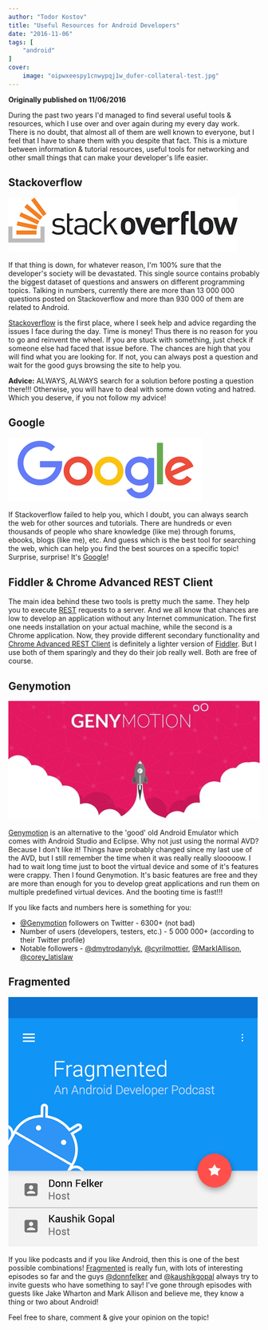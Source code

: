 ```yaml
---
author: "Todor Kostov"
title: "Useful Resources for Android Developers"
date: "2016-11-06"
tags: [
    "android"
]
cover:
    image: "oipwxeespy1cnwypqj1w_dufer-collateral-test.jpg"
---
```



**Originally published on 11/06/2016**

During the past two years I'd managed to find several useful tools & resources, which I use over and over again during my every day work. There is no doubt, that almost all of them are well known to everyone, but I feel that I have to share them with you despite that fact. This is a mixture between information & tutorial resources, useful tools for networking and other small things that can make your developer's life easier.

## Stackoverflow

![](/stackoverflow.png)

If that thing is down, for whatever reason, I'm 100% sure that the developer's society will be devastated. This single source contains probably the biggest dataset of questions and answers on different programming topics. Talking in numbers, currently there are more than 13 000 000 questions posted on Stackoverflow and more than 930 000 of them are related to Android.


[Stackoverflow](https://stackoverflow.com/) is the first place, where I seek help and advice regarding the issues I face during the day. Time is money! Thus there is no reason for you to go and reinvent the wheel. If you are stuck with something, just check if someone else had faced that issue before. The chances are high that you will find what you are looking for. If not, you can always post a question and wait for the good guys browsing the site to help you.


**Advice:** ALWAYS, ALWAYS search for a solution before posting a question there!!! Otherwise, you will have to deal with some down voting and hatred. Which you deserve, if you not follow my advice!

## Google

![](/google.png)

If Stackoverflow failed to help you, which I doubt, you can always search the web for other sources and tutorials. There are hundreds or even thousands of people who share knowledge (like me) through forums, ebooks, blogs (like me), etc. And guess which is the best tool for searching the web, which can help you find the best sources on a specific topic! Surprise, surprise! It's [Google](https://google.com/)!

## Fiddler & Chrome Advanced REST Client

The main idea behind these two tools is pretty much the same. They help you to execute [REST](https://en.wikipedia.org/wiki/Representational_state_transfer) requests to a server. And we all know that chances are low to develop an application without any Internet communication. The first one needs installation on your actual machine, while the second is a Chrome application. Now, they provide different secondary functionality and [Chrome Advanced REST Client](https://chrome.google.com/webstore/detail/advanced-rest-client/hgmloofddffdnphfgcellkdfbfbjeloo?utm_source=chrome-ntp-icon) is definitely a lighter version of [Fiddler](https://www.telerik.com/fiddler). But I use both of them sparingly and they do their job really well. Both are free of course.

## Genymotion

![](/genymotion.jpg)

[Genymotion](https://www.genymotion.com/) is an alternative to the 'good' old Android Emulator which comes with Android Studio and Eclipse. Why not just using the normal AVD? Because I don't like it! Things have probably changed since my last use of the AVD, but I still remember the time when it was really really slooooow. I had to wait long time just to boot the virtual device and some of it's features were crappy. Then I found Genymotion. It's basic features are free and they are more than enough for you to develop great applications and run them on multiple predefined virtual devices. And the booting time is fast!!!


If you like facts and numbers here is something for you:

* [@Genymotion](https://twitter.com/Genymotion) followers on Twitter - 6300+ (not bad)
* Number of users (developers, testers, etc.) - 5 000 000+ (according to their Twitter profile)
* Notable followers - [@dmytrodanylyk](https://twitter.com/dmytrodanylyk), [@cyrilmottier](https://twitter.com/cyrilmottier), [@MarkIAllison](https://twitter.com/MarkIAllison), [@corey_latislaw](https://twitter.com/corey_latislaw) 


## Fragmented

![](/fragmented-logo.png)

If you like podcasts and if you like Android, then this is one of the best possible combinations! [Fragmented](https://fragmentedpodcast.com/) is really fun, with lots of interesting episodes so far and the guys [@donnfelker](https://twitter.com/donnfelker) and [@kaushikgopal](https://twitter.com/kaushikgopal) always try to invite guests who have something to say! I've gone through episodes with guests like Jake Wharton and Mark Allison and believe me, they know a thing or two about Android!

Feel free to share, comment & give your opinion on the topic!